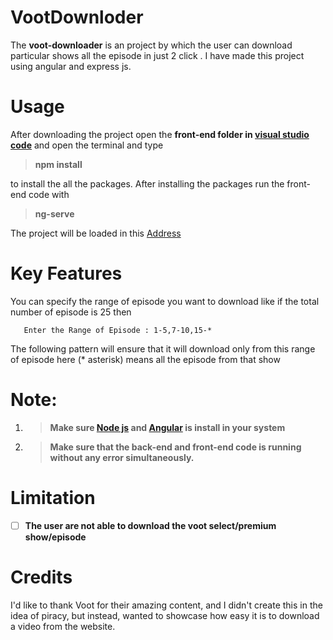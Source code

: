 


# VootDownloder

The **voot-downloader** is an project by which the user can download particular shows all the episode in just 2 click . I have made this project using
angular and express js.


# Usage

After downloading the project open the **front-end folder in [visual studio code](https://code.visualstudio.com/)** and open the terminal and type 

> **npm install**

 to install the all the packages. After installing the packages run the front-end code with 

> **ng-serve**

The project will be loaded in this  [Address](http://localhost:4200/)

# Key Features
You can specify the range of episode  you want to download like
if the total number of episode is 25 then

       Enter the Range of Episode : 1-5,7-10,15-*

The following pattern will ensure that it will download only from this range of episode here  (* asterisk) means all the episode from that show 

# Note:

 1. > **Make sure [Node js](https://nodejs.org/en/)  and [Angular](https://angular.io/guide/setup-local) is install in your system**
 
 2. >**Make sure that the back-end and front-end  code is running without any error simultaneously.**

# Limitation

 - [ ] **The user are not able to download the voot select/premium show/episode**
 
# Credits
I'd like to thank Voot for their amazing content, and I didn't create this in the idea of piracy, but instead, wanted to showcase how easy it is to download a video from the website.


